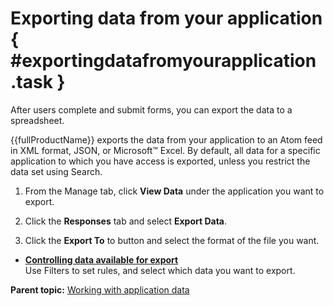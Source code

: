 # Exporting data from your application { #exportingdatafromyourapplication .task }

After users complete and submit forms, you can export the data to a spreadsheet.

{{fullProductName}} exports the data from your application to an Atom feed in XML format, JSON, or Microsoft™ Excel. By default, all data for a specific application to which you have access is exported, unless you restrict the data set using Search.

1.  From the Manage tab, click **View Data** under the application you want to export.

2.  Click the **Responses** tab and select **Export Data**.

3.  Click the **Export To** to button and select the format of the file you want.


-   **[Controlling data available for export](da_controlling_data_available_for_export.md)**  
Use Filters to set rules, and select which data you want to export.

**Parent topic:** [Working with application data](da_data_analysis_and_exporting_data.md)

